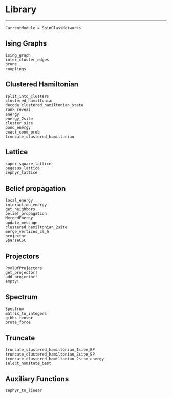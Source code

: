 # Library

---

```@meta
CurrentModule = SpinGlassNetworks
```

## Ising Graphs
```@docs
ising_graph
inter_cluster_edges
prune
couplings
```

## Clustered Hamiltonian
```@docs
split_into_clusters
clustered_hamiltonian
decode_clustered_hamiltonian_state
rank_reveal
energy
energy_2site
cluster_size
bond_energy
exact_cond_prob
truncate_clustered_hamiltonian
```

## Lattice
```@docs
super_square_lattice
pegasus_lattice
zephyr_lattice
```

## Belief propagation
```@docs
local_energy
interaction_energy
get_neighbors
belief_propagation
MergedEnergy
update_message
clustered_hamiltonian_2site
merge_vertices_cl_h
projector
SparseCSC
```

## Projectors
```@docs
PoolOfProjectors
get_projector!
add_projector!
empty!
```

## Spectrum
```@docs
Spectrum
matrix_to_integers
gibbs_tensor
brute_force
```

## Truncate
```@docs
truncate_clustered_hamiltonian_1site_BP
truncate_clustered_hamiltonian_2site_BP
truncate_clustered_hamiltonian_2site_energy
select_numstate_best
```

## Auxiliary Functions
```@docs
zephyr_to_linear
```